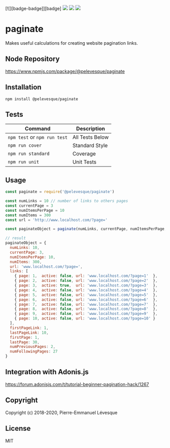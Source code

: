 [build-badge]:    https://travis-ci.org/pelevesque-node/paginate.svg?branch=master
[build]:          https://travis-ci.org/pelevesque-node/paginate
[coverage-badge]: https://coveralls.io/repos/github/pelevesque-node/paginate/badge.svg?branch=master
[coverage]:       https://coveralls.io/github/pelevesque-node/paginate?branch=master
[standard-badge]: https://img.shields.io/badge/code_style-standard-brightgreen.svg
[standard]:       https://standardjs.com
[mit-badge]:      https://img.shields.io/badge/License-MIT-yellow.svg
[mit]:            http://opensource.org/licenses/MIT

[![][badge-badge]][badge]
[![][coverage-badge]][coverage]
[![][standard-badge]][standard]
[![][mit-badge]][mit]

# paginate

Makes useful calculations for creating website pagination links.

## Node Repository

https://www.npmjs.com/package/@pelevesque/paginate

## Installation

`npm install @pelevesque/paginate`

## Tests

Command                      | Description
---------------------------- | ------------
`npm test` or `npm run test` | All Tests Below
`npm run cover`              | Standard Style
`npm run standard`           | Coverage
`npm run unit`               | Unit Tests

## Usage

```js
const paginate = require('@pelevesque/paginate')
```

```js
const numLinks = 10 // number of links to others pages
const currentPage = 3
const numItemsPerPage = 10
const numItems = 300
const url = 'http://www.localhost.com/?page='

const paginateObject = paginate(numLinks, currentPage, numItemsPerPage, numItems, url)

// result
paginateObject = {
  numLinks: 10,
  currentPage: 3,
  numItemsPerPage: 10,
  numItems: 300,
  url: 'www.localhost.com/?page=',
  links: [
    { page: 1,  active: false, url: 'www.localhost.com/?page=1'  },
    { page: 2,  active: false, url: 'www.localhost.com/?page=2'  },
    { page: 3,  active: true,  url: 'www.localhost.com/?page=3'  },
    { page: 4,  active: false, url: 'www.localhost.com/?page=4'  },
    { page: 5,  active: false, url: 'www.localhost.com/?page=5'  },
    { page: 6,  active: false, url: 'www.localhost.com/?page=6'  },
    { page: 7,  active: false, url: 'www.localhost.com/?page=7'  },
    { page: 8,  active: false, url: 'www.localhost.com/?page=8'  },
    { page: 9,  active: false, url: 'www.localhost.com/?page=9'  },
    { page: 10, active: false, url: 'www.localhost.com/?page=10' }
  ],
  firstPageLink: 1,
  lastPageLink: 10,
  firstPage: 1,
  lastPage: 30,
  numPreviousPages: 2,
  numFollowingPages: 27
}
```

## Integration with Adonis.js

https://forum.adonisjs.com/t/tutorial-beginner-pagination-hack/1267

## Copyright

Copyright (c) 2018-2020, Pierre-Emmanuel Lévesque

## License

MIT
